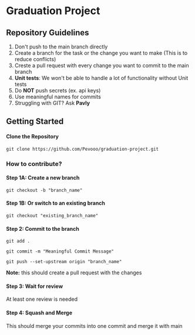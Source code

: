 # Graduation Project
## Repository Guidelines
1) Don't push to the main branch directly
2) Create a branch for the task or the change you want to make (This is to reduce conflicts)
3) Creste a pull request with every change you want to commit to the main branch
4) **Unit tests**: We won't be able to handle a lot of functionality without Unit tests
5) Do **NOT** push secrets (ex. api keys)
6) Use meaningful names for commits
7) Struggling with GIT? Ask **Pavly**

## Getting Started

#### Clone the Repository

`git clone https://github.com/Pevooo/graduation-project.git`

### How to contribute?

#### Step 1A: Create a new branch

`git checkout -b "branch_name"`

#### Step 1B: Or switch to an existing branch
  
`git checkout "existing_branch_name"`
  
#### Step 2: Commit to the branch
  
`git add .`

`git commit -m "Meaningful Commit Message"`
  
`git push --set-upstream origin "branch_name"`

**Note:** this should create a pull request with the changes
  
#### Step 3: Wait for review

At least one review is needed

#### Step 4: Squash and Merge

This should merge your commits into one commit and merge it with main
